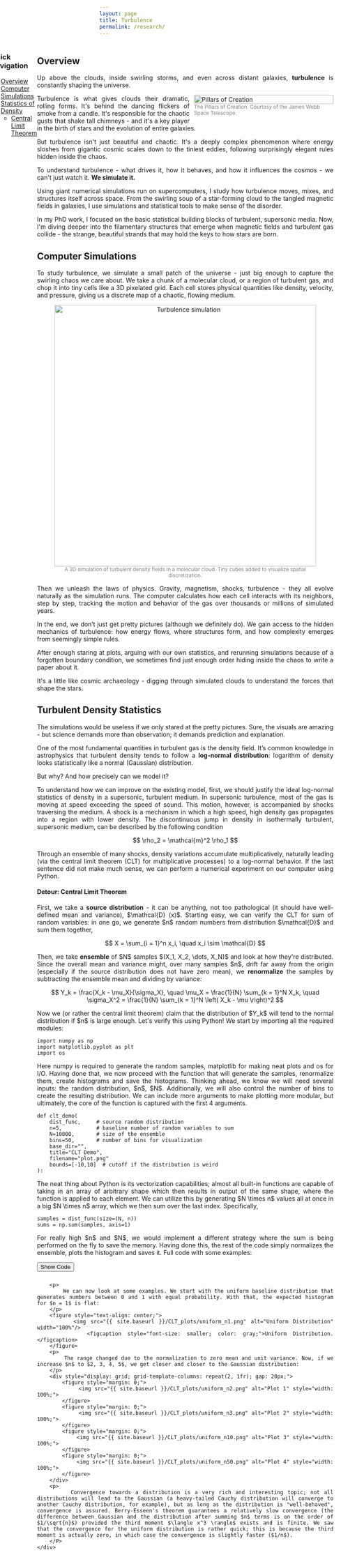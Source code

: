 ```yaml
---
layout: page
title: Turbulence
permalink: /research/
---
```


<div style="display: flex; align-items: flex-start; margin-left: -250px; margin-right: 0px;">
    <aside class="sticky-sidebar">
    <h3>Quick Navigation</h3>
    <ul>
        <li><a href="#overview">Overview</a></li>
        <li><a href="#simulations">Computer Simulations</a></li>
        <li>
        <a href="#density-stats">Statistics of Density</a>
        <ul>
            <li><a href="#clt">Central Limit Theorem</a></li>
        </ul>
        </li>
    </ul>
    </aside>
    <div style="flex: 1; text-align: justify;">
        <h2 id="overview">Overview</h2>
        <p>
            Up above the clouds, inside swirling storms, and even across distant galaxies, <strong>turbulence</strong> is constantly shaping the universe.
        </p>
        <figure style="float: right; text-align: left; width: 320px; margin: 0 0 10px 10px;">
            <img src="{{ site.baseurl }}/pics/pillars.webp" alt="Pillars of Creation" style="width: 100%;">
            <figcaption style="font-size: smaller; color: gray;">The Pillars of Creation. Courtesy of the James Webb Space Telescope.</figcaption>
        </figure>
        <p>
            Turbulence is what gives clouds their dramatic, rolling forms. It's behind the dancing flickers of smoke from a candle. It's responsible for the chaotic gusts that shake tall chimneys - and it's a key player in the birth of stars and the evolution of entire galaxies.
        </p>
        <p>
            But turbulence isn't just beautiful and chaotic. It's a deeply complex phenomenon where energy sloshes from gigantic cosmic scales down to the tiniest eddies, following surprisingly elegant rules hidden inside the chaos.
        </p>
        <p>
            To understand turbulence - what drives it, how it behaves, and how it influences the cosmos - we can't just watch it. <strong>We simulate it.</strong>
        </p>
        <p>
            Using giant numerical simulations run on supercomputers, I study how turbulence moves, mixes, and structures itself across space.
            From the swirling soup of a star-forming cloud to the tangled magnetic fields in galaxies, I use simulations and statistical tools to make sense of the disorder.
        </p>
        <p>
            In my PhD work, I focused on the basic statistical building blocks of turbulent, supersonic media.  
            Now, I'm diving deeper into the filamentary structures that emerge when magnetic fields and turbulent gas collide - the strange, beautiful strands that may hold the keys to how stars are born.
        </p>
        <h2 id="simulations">Computer Simulations</h2>
        <p>
        To study turbulence, we simulate a small patch of the universe - just big enough to capture the swirling chaos we care about. We take a chunk of a molecular cloud, or a region of turbulent gas, and chop it into tiny cells like a 3D pixelated grid. Each cell stores physical quantities like density, velocity, and pressure, giving us a discrete map of a chaotic, flowing medium.
        </p>
        <figure style="text-align: center;">
            <img src="{{ site.baseurl }}/pics/density_cube_with_grid.png" alt="Turbulence simulation" width="600"/>
            <figcaption style="font-size: smaller; color: gray;">A 3D simulation of turbulent density fields in a molecular cloud. Tiny cubes added to visualize spatial discretization.</figcaption>
        </figure>
        <p>
            Then we unleash the laws of physics. Gravity, magnetism, shocks, turbulence - they all evolve naturally as the simulation runs. The computer calculates how each cell interacts with its neighbors, step by step, tracking the motion and behavior of the gas over thousands or millions of simulated years.
        </p>
        <p>
            In the end, we don’t just get pretty pictures (although we definitely do). We gain access to the hidden mechanics of turbulence: how energy flows, where structures form, and how complexity emerges from seemingly simple rules.
        </p>
        <p>
            After enough staring at plots, arguing with our own statistics, and rerunning simulations because of a forgotten boundary condition, we sometimes find just enough order hiding inside the chaos to write a paper about it.
        </p>
        <p>
            It's a little like cosmic archaeology - digging through simulated clouds to understand the forces that shape the stars.
        </p>
        <h2 id="density-stats">Turbulent Density Statistics</h2>
        <p>
            The simulations would be useless if we only stared at the pretty pictures. Sure, the visuals are amazing - but science demands more than observation; it demands prediction and explanation.
        </p>
        <p>
            One of the most fundamental quantities in turbulent gas is the density field. It’s common knowledge in astrophysics that turbulent density tends to follow a <strong>log-normal distribution</strong>: logarithm of density looks statistically like a normal (Gaussian) distribution.
        </p>
        <p>
            But why? And how precisely can we model it?
        </p>
        <p>
            To understand how we can improve on the existing model, first, we should justify the ideal log-normal statistics of density in a supersonic, turbulent medium. In supersonic turbulence, most of the gas is moving at speed exceeding the speed of sound. This motion, however, is accompanied by shocks traversing the medium. A shock is a mechanism in which a high speed, high density gas propagates into a region with lower density. The discontinuous jump in density in isothermally turbulent, supersonic medium, can be described by the following condition
        </p>
        <p style="text-align: center;">
            $$
                \rho_2 = \mathcal{m}^2 \rho_1
            $$
        </p>
        <p>
            Through an ensemble of many shocks, density variations accumulate multiplicatively, naturally leading (via the central limit theorem (CLT) for multiplicative processes) to a log-normal behavior. If the last sentence did not make much sense, we can perform a numerical experiment on our computer using Python.
        </p>
        <h4 id="clt">Detour: Central Limit Theorem</h4>
        <p>
            First, we take a <strong>source distribution</strong> - it can be anything, not too pathological (it should have well-defined mean and variance), $\mathcal{D} (x)$. Starting easy, we can verify the CLT for sum of random variables: in one go, we generate $n$ random numbers from distribution $\mathcal{D}$ and sum them together,
        </p>
        <p style="text-align: center;">
            $$
                X = \sum_{i = 1}^n x_i, \quad x_i \sim \mathcal{D}
            $$
        </p>
        <p>
            Then, we take <strong>ensemble</strong> of $N$ samples $(X_1, X_2, \dots, X_N)$ and look at how they're distributed. Since the overall mean and variance might, over many samples $n$, drift far away from the origin (especially if the source distribution does not have zero mean), we <strong>renormalize</strong> the samples by subtracting the ensemble mean and dividing by variance:
        </p>
        <p style="text-align: center;">
            $$
                Y_k = \frac{X_k - \mu_X}{\sigma_X}, \quad \mu_X = \frac{1}{N} \sum_{k = 1}^N X_k, \quad \sigma_X^2 = \frac{1}{N} \sum_{k = 1}^N \left( X_k - \mu \right)^2
            $$
        </p>
        <p>
            Now we (or rather the central limit theorem) claim that the distribution of $Y_k$ will tend to the normal distribution if $n$ is large enough. Let's verify this using Python! We start by importing all the required modules:
        </p>
        <pre><code class="language-python">import numpy as np
import matplotlib.pyplot as plt
import os</code></pre>
        <p>
            Here numpy is required to generate the random samples, matplotlib for making neat plots and os for I/O. Having done that, we now proceed with the function that will generate the samples, renormalize them, create histograms and save the histograms. Thinking ahead, we know we will need several inputs: the random distribution, $n$, $N$. Additionally, we will also control the number of bins to create the resulting distribution. We can include more arguments to make plotting more modular, but ultimately, the core of the function is captured with the first 4 arguments.
        </p>
        <pre><code class="language-python">def clt_demo(
    dist_func,     # source random distribution
    n=5,           # baseline number of random variables to sum
    N=10000,       # size of the ensemble
    bins=50,       # number of bins for visualization
    base_dir="",
    title="CLT Demo",
    filename="plot.png"
    bounds=[-10,10]  # cutoff if the distribution is weird
):</code></pre>
        <p>
            The neat thing about Python is its vectorization capabilities; almost all built-in functions are capable of taking in an array of arbitrary shape which then results in output of the same shape, where the function is applied to each element. We can utilize this by generating $N \times n$ values all at once in a big $N \times n$ array, which we then sum over the last index. Specifically,
        </P>
        <pre><code class="language-python">samples = dist_func(size=(N, n))
sums = np.sum(samples, axis=1)</code></pre>
        <p>
            For really high $n$ and $N$, we would implement a different strategy where the sum is being performed on the fly to save the memory. Having done this, the rest of the code simply normalizes the ensemble, plots the histogram and saves it. Full code with some examples:
        </p>
        <button onclick="toggleCode()" style="margin-bottom: 10px;">Show Code</button>
<div id="codeBlock" style="display: none;">
  <pre><code class="language-python">
import numpy as np
from tqdm import tqdm
import matplotlib.pyplot as plt
import os
from scipy.stats import norm

def clt*demo(
dist_func, # function to draw random samples
n=5, # number of random variables to sum
N=10000, # how many sums to create
bins=100, # number of bins for the histogram
base_dir="",
title="CLT Demo",
filename="plot.png", # filename to save
bounds=[-4.5,4.5] # cutoff if the distribution is weird
): # create the ensemble
sums = np.zeros(N)
for * in tqdm(range(n), desc="Adding random samples"):
sums += dist_func(size=N)

    # mean and variance
    mean = np.mean(sums)
    std = np.std(sums)

    # normalize ensemble
    normalized = (sums - mean) / std

    normalized = normalized[(normalized > bounds[0]) &
     (normalized < bounds[1])]

    # plot and save
    plt.figure(figsize=(8, 5))

    # histogram
    counts, bins_edges, _ = plt.hist(
        normalized, bins=bins, density=True, alpha=0.7,
        color="skyblue", edgecolor="black", label="Ensemble histogram"
    )

    # overplot ideal normal distribution
    x = np.linspace(bounds[0], bounds[1], 1000)
    y = norm.pdf(x, loc=0, scale=1)  # zero mean, unit variance
    plt.plot(x, y, 'k--', label="Ideal Normal Distribution")

    plt.title(f"{title}\n(n={n}, N={N})")
    plt.xlabel("Normalized Sum")
    plt.ylabel("Probability Density")
    plt.grid(True)
    plt.legend()

    # save figure
    full_path = os.path.join(base_dir, filename)
    plt.savefig(full_path, dpi=150)
    plt.close()
    print(f"Saved plot to {full_path}")

# fun distributions

def uniform_distribution(size):
return np.random.uniform(low=0.0, high=1.0, size=size)

def exponential_distribution(size):
return np.random.exponential(scale=1.0, size=size)

def bernoulli_distribution(size):
return np.random.choice([0, 1], size=size)

def heavy_tail_distribution(size):
return np.random.standard_cauchy(size=size)

def sample*custom_tail(alpha, size):
u = np.random.uniform(low=0.0, high=1.0, size=size)
s = np.sign(2 * u - 1)
transformed = ( (np.pi / 2)\*\*(1/(1+alpha)) \_ np.abs(2*u - 1) )\*\*(1+alpha)
x = s * (np.tan(transformed))\*\*(1/(1+alpha))
return x

spiky1 = lambda size: sample_custom_tail(alpha=0, size=size)
spiky2 = lambda size: sample_custom_tail(alpha=0.5, size=size)
spiky3 = lambda size: sample_custom_tail(alpha=1, size=size)
spiky4 = lambda size: sample_custom_tail(alpha=1.5, size=size)
spiky5 = lambda size: sample_custom_tail(alpha=2, size=size)
spiky6 = lambda size: sample_custom_tail(alpha=3, size=size)

Npts = 10000000

dir = 'CLT_plots'
os.makedirs(dir, exist_ok=True)

# Example runs

for n in [1,2,3,4,5,10,50,100,1000]:
clt_demo(spiky1, n=n, N=Npts, base_dir=dir,
filename="Cauchy1_n"+str(n)+".png", title="Gen. Cauchy, alpha ~ 2")
clt_demo(spiky2, n=n, N=Npts, base_dir=dir,
filename="Cauchy2_n"+str(n)+".png", title="Gen. Cauchy, alpha ~ 2.5")
clt_demo(spiky3, n=n, N=Npts, base_dir=dir,
filename="Cauchy3_n"+str(n)+".png", title="Gen. Cauchy, alpha ~ 3")
clt_demo(spiky4, n=n, N=Npts, base_dir=dir,
filename="Cauchy4_n"+str(n)+".png", title="Gen. Cauchy, alpha ~ 3.5")
clt_demo(spiky5, n=n, N=Npts, base_dir=dir,
filename="Cauchy5_n"+str(n)+".png", title="Gen. Cauchy, alpha ~ 4")
clt_demo(spiky6, n=n, N=Npts, base_dir=dir,
filename="Cauchy6_n"+str(n)+".png", title="Gen. Cauchy, alpha ~ 5")
clt_demo(uniform_distribution, n=n, N=Npts, base_dir=dir,
filename="uniform_n"+str(n)+".png", title="Uniform Distribution")
clt_demo(exponential_distribution, n=n, N=Npts, base_dir=dir,
filename="exponential_n"+str(n)+".png", title="Exponential Distribution")
clt_demo(bernoulli_distribution, n=n, N=Npts, base_dir=dir,
filename="bernoulli_n"+str(n)+".png", title="Bernoulli Distribution")
</code></pre>

</div>

<script>
function toggleCode() {
  var x = document.getElementById("codeBlock");
  var button = event.target;
  if (x.style.display === "none") {
    x.style.display = "block";
    button.innerText = "Hide Code";
  } else {
    x.style.display = "none";
    button.innerText = "Show Code";
  }
}
</script>

        <p>
            We can now look at some examples. We start with the uniform baseline distribution that generates numbers between 0 and 1 with equal probability. With that, the expected histogram for $n = 1$ is flat:
        </p>
        <figure style="text-align: center;">
            <img src="{{ site.baseurl }}/CLT_plots/uniform_n1.png" alt="Uniform Distribution" width="100%"/>
            <figcaption style="font-size: smaller; color: gray;">Uniform Distribution.</figcaption>
        </figure>
        <p>
            The range changed due to the normalization to zero mean and unit variance. Now, if we increase $n$ to $2, 3, 4, 5$, we get closer and closer to the Gaussian distribution:
        </p>
        <div style="display: grid; grid-template-columns: repeat(2, 1fr); gap: 20px;">
            <figure style="margin: 0;">
                <img src="{{ site.baseurl }}/CLT_plots/uniform_n2.png" alt="Plot 1" style="width: 100%;">
            </figure>
            <figure style="margin: 0;">
                <img src="{{ site.baseurl }}/CLT_plots/uniform_n3.png" alt="Plot 2" style="width: 100%;">
            </figure>
            <figure style="margin: 0;">
                <img src="{{ site.baseurl }}/CLT_plots/uniform_n10.png" alt="Plot 3" style="width: 100%;">
            </figure>
            <figure style="margin: 0;">
                <img src="{{ site.baseurl }}/CLT_plots/uniform_n50.png" alt="Plot 4" style="width: 100%;">
            </figure>
        </div>
        <p>
            Convergence towards a distribution is a very rich and interesting topic; not all distributions will lead to the Gaussian (a heavy-tailed Cauchy distribution will converge to another Cauchy distribution, for example), but as long as the distribution is "well-behaved", convergence is assured. Berry-Esseen's theorem guarantees a relatively slow convergence (the difference between Gaussian and the distribution after summing $n$ terms is on the order of $1/\sqrt{n}$) provided the third moment $\langle x^3 \rangle$ exists and is finite. We saw that the convergence for the uniform distribution is rather quick; this is because the third moment is actually zero, in which case the convergence is slightly faster ($1/n$).
        </P>
    </div>

</div>
